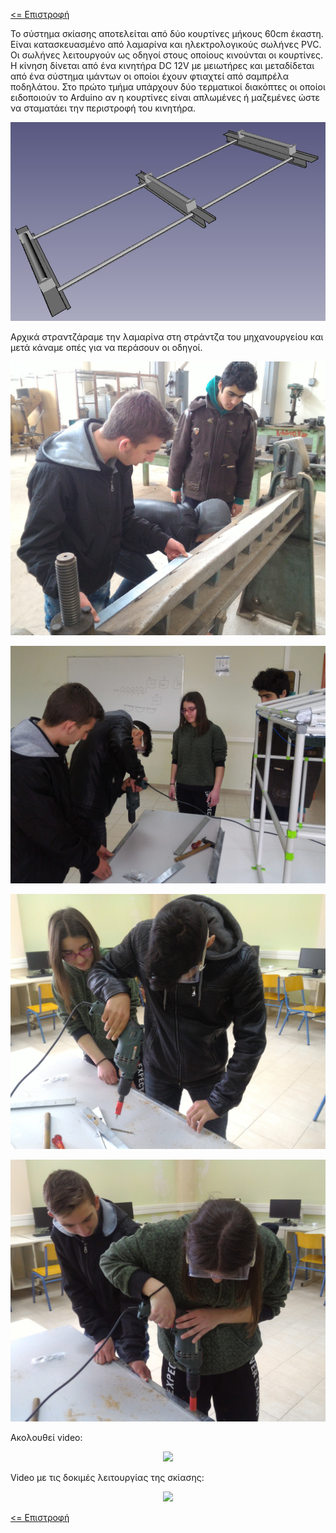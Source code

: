 <a href="../README.md"><= Επιστροφή</a><br>

<p>Το σύστημα σκίασης αποτελείται από δύο κουρτίνες μήκους 60cm έκαστη. Είναι κατασκευασμένο από λαμαρίνα και ηλεκτρολογικούς σωλήνες PVC. Οι σωλήνες λειτουργούν ως οδηγοί στους οποίους κινούνται οι κουρτίνες. Η κίνηση δίνεται από ένα κινητήρα DC 12V με μειωτήρες και μεταδίδεται από ένα σύστημα ιμάντων οι οποίοι έχουν φτιαχτεί από σαμπρέλα ποδηλάτου. Στο πρώτο τμήμα υπάρχουν δύο τερματικοί διακόπτες οι οποίοι ειδοποιούν το Arduino αν η κουρτίνες είναι απλωμένες ή μαζεμένες ώστε να σταματάει την περιστροφή του κινητήρα.</p>
  <p align="center"><img src="../resources/images/skiasi3d.jpg" width="600"></p>
<p>Αρχικά στραντζάραμε την λαμαρίνα στη στράντζα του μηχανουργείου και μετά κάναμε οπές για να περάσουν οι οδηγοί.</p>
  <p align="center"><img src="../resources/images/skiasi1.jpg" width="600"></p>
  <p align="center"><img src="../resources/images/skiasi2.jpg" width="600"></p>
  <p align="center"><img src="../resources/images/skiasi3.jpg" width="600"></p>
  <p align="center"><img src="../resources/images/skiasi4.jpg" width="600"></p>

<p>Ακολουθεί video:</p>
  <p align="center">
<a href="https://www.youtube.com/watch?v=TD45aBFNIYs" title="Παρακολούθηση"><img src="https://img.youtube.com/vi/TD45aBFNIYs/0.jpg"></a>
</p>
<p>Video με τις δοκιμές λειτουργίας της σκίασης:</p>
  <p align="center">
<a href="https://www.youtube.com/watch?v=dirjEc6v6v0" title="Παρακολούθηση"><img src="https://img.youtube.com/vi/dirjEc6v6v0/0.jpg"></a>
</p>
  <a href="../README.md"><= Επιστροφή</a><br>
